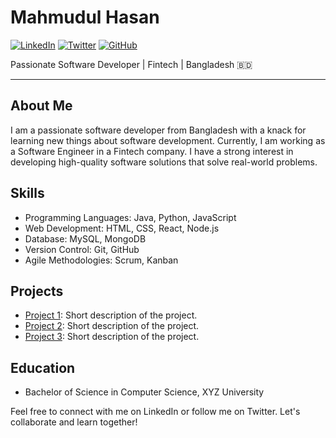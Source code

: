 # Mahmudul Hasan

[![LinkedIn](https://img.shields.io/badge/-LinkedIn-blue?style=flat&logo=linkedin)](https://www.linkedin.com/in/mahmudulhasan/)
[![Twitter](https://img.shields.io/badge/-Twitter-1ca0f1?style=flat&logo=twitter&logoColor=white)](https://twitter.com/your_twitter_handle)
[![GitHub](https://img.shields.io/badge/-GitHub-black?style=flat&logo=github)](https://github.com/your_username)

Passionate Software Developer | Fintech | Bangladesh 🇧🇩

---

## About Me

I am a passionate software developer from Bangladesh with a knack for learning new things about software development. Currently, I am working as a Software Engineer in a Fintech company. I have a strong interest in developing high-quality software solutions that solve real-world problems.

## Skills

- Programming Languages: Java, Python, JavaScript
- Web Development: HTML, CSS, React, Node.js
- Database: MySQL, MongoDB
- Version Control: Git, GitHub
- Agile Methodologies: Scrum, Kanban

## Projects

- [Project 1](https://github.com/your_username/project_1): Short description of the project.
- [Project 2](https://github.com/your_username/project_2): Short description of the project.
- [Project 3](https://github.com/your_username/project_3): Short description of the project.

## Education

- Bachelor of Science in Computer Science, XYZ University

Feel free to connect with me on LinkedIn or follow me on Twitter. Let's collaborate and learn together!
